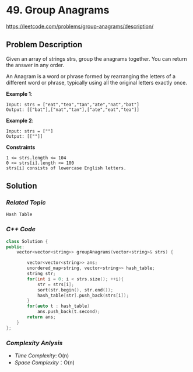 # 49. Group Anagrams

https://leetcode.com/problems/group-anagrams/description/

## Problem Description

Given an array of strings strs, group the anagrams together. You can return the answer in any order.

An Anagram is a word or phrase formed by rearranging the letters of a different word or phrase, typically using all the original letters exactly once.



**Example 1**:
```
Input: strs = ["eat","tea","tan","ate","nat","bat"]
Output: [["bat"],["nat","tan"],["ate","eat","tea"]]
```
**Example 2**:
```
Input: strs = [""]
Output: [[""]]
```

**Constraints**
```
1 <= strs.length <= 104
0 <= strs[i].length <= 100
strs[i] consists of lowercase English letters.
```

## Solution

### _Related Topic_
    Hash Table

### _C++ Code_
```cpp
class Solution {
public:
    vector<vector<string>> groupAnagrams(vector<string>& strs) {

        vector<vector<string>> ans;
        unordered_map<string, vector<string>> hash_table;
        string str;
        for(int i = 0; i < strs.size(); ++i){
            str = strs[i];
            sort(str.begin(), str.end());
            hash_table[str].push_back(strs[i]);
        }
        for(auto t : hash_table)
            ans.push_back(t.second);
        return ans;
    } 
};
```

### _Complexity Anlysis_
- _Time Complexity_: O(n)
- _Space Complexity_：O(n)
